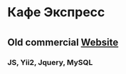 <h1 aling="center">Кафе Экспресс<h1>
  
## Old commercial [Website](http://rustvk.beget.tech/)
### JS, Yii2, Jquery, MySQL



